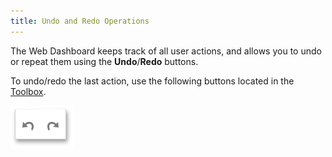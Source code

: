 ```yaml
---
title: Undo and Redo Operations
---
```

The Web Dashboard keeps track of all user actions, and allows you to undo or repeat them using the **Undo**/**Redo** buttons.

To undo/redo the last action, use the following buttons located in the [Toolbox](../../../dashboard-for-web/articles/web-dashboard-designer-mode/ui-elements/toolbox.md).

![wdd-undo-redo](../../images/Img125582.png)